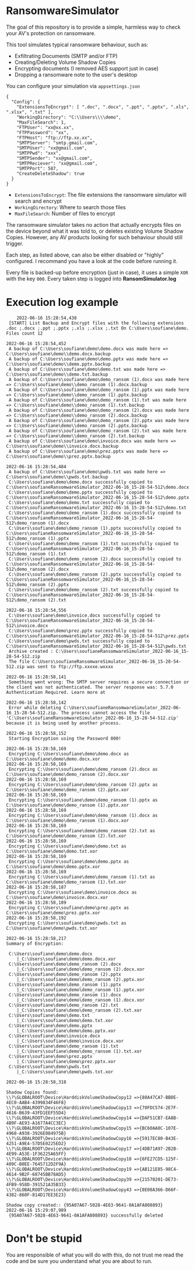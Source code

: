 # RansomwareSimulator
The goal of this repository is to provide a simple, harmless way to check your AV's protection on ransomware.

This tool simulates typical ransomware behaviour, such as:

-  Exfiltrating Documents (SMTP and/or FTP)
-   Creating/Deleting Volume Shadow Copies
-   Encrypting documents (I removed AES support just in case)
-   Dropping a ransomware note to the user's desktop

You can  configure your simulation via `appsettings.json`

    {
      "Config": {
        "ExtensionsToEncrypt": [ ".doc", ".docx", ".ppt", ".pptx", ".xls", ".xlsx", ".txt" ],
        "WorkingDirectory": "C:\\Users\\\\demo",
        "MaxFileSearch": 1,
        "FTPUser": "xx@xx.xx",
        "FTPPassword": "xx",
        "FTPHost": "ftp://ftp.xx.xx",
        "SMTPServer": "smtp.gmail.com",
        "SMTPUser": "xx@gmail.com",
        "SMTPPwd": "xxx",
        "SMTPSender": "xx@gmail.com",
        "SMTPReciever": "xx@gmail.com",
        "SMTPPort": 587,
        "CreateDeleteShadow": true
      }
    }

 - `ExtensionsToEncrypt`: The file extensions the ransomware simulator will search and encrypt
 - `WorkingDirectory`: Where to search those files
 - `MaxFileSearch`: Number of files to encrypt

The ransomware simulator takes no action that actually encrypts files on the device beyond what it was told to, or deletes existing Volume Shadow Copies. However, any AV products looking for such behaviour should still trigger.

Each step, as listed above, can also be either disabled or "highly" configured. I recommand you have a look at the code before running it.

Every file is backed-up before encryption (just in case), it uses a simple `XOR` with the key `000`. Every taken  step is logged into **RansomSimulator.log**

# Execution log example

        2022-06-16 15:28:54,438
     [START] List Backup and Encrypt files with the following extensions .doc ;.docx ;.ppt ;.pptx ;.xls ;.xlsx ;.txt On C:\Users\soufiane\demo. Files count 12
    
    2022-06-16 15:28:54,452
     A backup of C:\Users\soufiane\demo\demo.docx was made here => C:\Users\soufiane\demo\\demo.docx.backup
     A backup of C:\Users\soufiane\demo\demo.pptx was made here => C:\Users\soufiane\demo\\demo.pptx.backup
     A backup of C:\Users\soufiane\demo\demo.txt was made here => C:\Users\soufiane\demo\\demo.txt.backup
     A backup of C:\Users\soufiane\demo\demo_ransom (1).docx was made here => C:\Users\soufiane\demo\\demo_ransom (1).docx.backup
     A backup of C:\Users\soufiane\demo\demo_ransom (1).pptx was made here => C:\Users\soufiane\demo\\demo_ransom (1).pptx.backup
     A backup of C:\Users\soufiane\demo\demo_ransom (1).txt was made here => C:\Users\soufiane\demo\\demo_ransom (1).txt.backup
     A backup of C:\Users\soufiane\demo\demo_ransom (2).docx was made here => C:\Users\soufiane\demo\\demo_ransom (2).docx.backup
     A backup of C:\Users\soufiane\demo\demo_ransom (2).pptx was made here => C:\Users\soufiane\demo\\demo_ransom (2).pptx.backup
     A backup of C:\Users\soufiane\demo\demo_ransom (2).txt was made here => C:\Users\soufiane\demo\\demo_ransom (2).txt.backup
     A backup of C:\Users\soufiane\demo\invoice.docx was made here => C:\Users\soufiane\demo\\invoice.docx.backup
     A backup of C:\Users\soufiane\demo\prez.pptx was made here => C:\Users\soufiane\demo\\prez.pptx.backup
    
    2022-06-16 15:28:54,484
     A backup of C:\Users\soufiane\demo\pwds.txt was made here => C:\Users\soufiane\demo\\pwds.txt.backup
     C:\Users\soufiane\demo\demo.docx successfully copied to C:\Users\soufianeRansomwareSimulator_2022-06-16_15-28-54-512\demo.docx
     C:\Users\soufiane\demo\demo.pptx successfully copied to C:\Users\soufianeRansomwareSimulator_2022-06-16_15-28-54-512\demo.pptx
     C:\Users\soufiane\demo\demo.txt successfully copied to C:\Users\soufianeRansomwareSimulator_2022-06-16_15-28-54-512\demo.txt
     C:\Users\soufiane\demo\demo_ransom (1).docx successfully copied to C:\Users\soufianeRansomwareSimulator_2022-06-16_15-28-54-512\demo_ransom (1).docx
     C:\Users\soufiane\demo\demo_ransom (1).pptx successfully copied to C:\Users\soufianeRansomwareSimulator_2022-06-16_15-28-54-512\demo_ransom (1).pptx
     C:\Users\soufiane\demo\demo_ransom (1).txt successfully copied to C:\Users\soufianeRansomwareSimulator_2022-06-16_15-28-54-512\demo_ransom (1).txt
     C:\Users\soufiane\demo\demo_ransom (2).docx successfully copied to C:\Users\soufianeRansomwareSimulator_2022-06-16_15-28-54-512\demo_ransom (2).docx
     C:\Users\soufiane\demo\demo_ransom (2).pptx successfully copied to C:\Users\soufianeRansomwareSimulator_2022-06-16_15-28-54-512\demo_ransom (2).pptx
     C:\Users\soufiane\demo\demo_ransom (2).txt successfully copied to C:\Users\soufianeRansomwareSimulator_2022-06-16_15-28-54-512\demo_ransom (2).txt
    
    2022-06-16 15:28:54,556
     C:\Users\soufiane\demo\invoice.docx successfully copied to C:\Users\soufianeRansomwareSimulator_2022-06-16_15-28-54-512\invoice.docx
     C:\Users\soufiane\demo\prez.pptx successfully copied to C:\Users\soufianeRansomwareSimulator_2022-06-16_15-28-54-512\prez.pptx
     C:\Users\soufiane\demo\pwds.txt successfully copied to C:\Users\soufianeRansomwareSimulator_2022-06-16_15-28-54-512\pwds.txt
     Archive created : C:\Users\soufianeRansomwareSimulator_2022-06-16_15-28-54-512.zip
     The file C:\Users\soufianeRansomwareSimulator_2022-06-16_15-28-54-512.zip was sent to ftp://ftp.xxxxe.wxxxx
     
    2022-06-16 15:28:58,141
     Something went wrong: The SMTP server requires a secure connection or the client was not authenticated. The server response was: 5.7.0 Authentication Required. Learn more at
    
    2022-06-16 15:28:58,142
     Error while deleting C:\Users\soufianeRansomwareSimulator_2022-06-16_15-28-54-512.zip. The process cannot access the file 'C:\Users\soufianeRansomwareSimulator_2022-06-16_15-28-54-512.zip' because it is being used by another process.
    
    2022-06-16 15:28:58,152
     Starting Encryption using the Password 000!
     
    2022-06-16 15:28:58,169
     Encrypting C:\Users\soufiane\demo\demo.docx as C:\Users\soufiane\demo\demo.docx.xor
    2022-06-16 15:28:58,169
     Encrypting C:\Users\soufiane\demo\demo_ransom (2).docx as C:\Users\soufiane\demo\demo_ransom (2).docx.xor
    2022-06-16 15:28:58,169
     Encrypting C:\Users\soufiane\demo\demo_ransom (2).pptx as C:\Users\soufiane\demo\demo_ransom (2).pptx.xor
    2022-06-16 15:28:58,169
     Encrypting C:\Users\soufiane\demo\demo_ransom (1).pptx as C:\Users\soufiane\demo\demo_ransom (1).pptx.xor
    2022-06-16 15:28:58,169
     Encrypting C:\Users\soufiane\demo\demo_ransom (1).docx as C:\Users\soufiane\demo\demo_ransom (1).docx.xor
    2022-06-16 15:28:58,169
     Encrypting C:\Users\soufiane\demo\demo_ransom (2).txt as C:\Users\soufiane\demo\demo_ransom (2).txt.xor
    2022-06-16 15:28:58,169
     Encrypting C:\Users\soufiane\demo\demo.txt as C:\Users\soufiane\demo\demo.txt.xor
    2022-06-16 15:28:58,169
     Encrypting C:\Users\soufiane\demo\demo.pptx as C:\Users\soufiane\demo\demo.pptx.xor
    2022-06-16 15:28:58,169
     Encrypting C:\Users\soufiane\demo\demo_ransom (1).txt as C:\Users\soufiane\demo\demo_ransom (1).txt.xor
    2022-06-16 15:28:58,187
     Encrypting C:\Users\soufiane\demo\invoice.docx as C:\Users\soufiane\demo\invoice.docx.xor
    2022-06-16 15:28:58,189
     Encrypting C:\Users\soufiane\demo\prez.pptx as C:\Users\soufiane\demo\prez.pptx.xor
    2022-06-16 15:28:58,192
     Encrypting C:\Users\soufiane\demo\pwds.txt as C:\Users\soufiane\demo\pwds.txt.xor
    
    2022-06-16 15:28:58,217
    Summary of Encryption:
    
     C:\Users\soufiane\demo\demo.docx
    	|_C:\Users\soufiane\demo\demo.docx.xor
     C:\Users\soufiane\demo\demo_ransom (2).docx
    	|_C:\Users\soufiane\demo\demo_ransom (2).docx.xor
     C:\Users\soufiane\demo\demo_ransom (2).pptx
    	|_C:\Users\soufiane\demo\demo_ransom (2).pptx.xor
     C:\Users\soufiane\demo\demo_ransom (1).pptx
    	|_C:\Users\soufiane\demo\demo_ransom (1).pptx.xor
     C:\Users\soufiane\demo\demo_ransom (1).docx
    	|_C:\Users\soufiane\demo\demo_ransom (1).docx.xor
     C:\Users\soufiane\demo\demo_ransom (2).txt
    	|_C:\Users\soufiane\demo\demo_ransom (2).txt.xor
     C:\Users\soufiane\demo\demo.txt
    	|_C:\Users\soufiane\demo\demo.txt.xor
     C:\Users\soufiane\demo\demo.pptx
    	|_C:\Users\soufiane\demo\demo.pptx.xor
     C:\Users\soufiane\demo\invoice.docx
    	|_C:\Users\soufiane\demo\invoice.docx.xor
     C:\Users\soufiane\demo\demo_ransom (1).txt
    	|_C:\Users\soufiane\demo\demo_ransom (1).txt.xor
     C:\Users\soufiane\demo\prez.pptx
    	|_C:\Users\soufiane\demo\prez.pptx.xor
     C:\Users\soufiane\demo\pwds.txt
    	|_C:\Users\soufiane\demo\pwds.txt.xor
    
    2022-06-16 15:28:58,318
     
    Shadow Copies found:
    \\?\GLOBALROOT\Device\HarddiskVolumeShadowCopy12 =>{88A47CA7-BBDE-4EC0-AAB4-4399834F46F8}
    \\?\GLOBALROOT\Device\HarddiskVolumeShadowCopy13 =>{70FDC574-2E7F-4616-B639-43FD1EEF55D4}
    \\?\GLOBALROOT\Device\HarddiskVolumeShadowCopy14 =>{DAF51CB7-EA8B-4B9F-AE93-A1677A4CC3EC}
    \\?\GLOBALROOT\Device\HarddiskVolumeShadowCopy15 =>{BC60AA8C-107E-4968-A938-3926E084975B}
    \\?\GLOBALROOT\Device\HarddiskVolumeShadowCopy16 =>{5917EC80-B43E-4251-A9E4-57D5E0225ED2}
    \\?\GLOBALROOT\Device\HarddiskVolumeShadowCopy17 =>{4DB71A97-2B2B-4E99-A53E-1F36225A65FF}
    \\?\GLOBALROOT\Device\HarddiskVolumeShadowCopy18 =>{6FE27CD5-125F-409C-B0EE-7645712D2F9A}
    \\?\GLOBALROOT\Device\HarddiskVolumeShadowCopy19 =>{AB121E85-98C4-4614-9B2F-68745BB78AD5}
    \\?\GLOBALROOT\Device\HarddiskVolumeShadowCopy39 =>{21570201-DE73-4FB9-958D-391521A35B33}
    \\?\GLOBALROOT\Device\HarddiskVolumeShadowCopy43 =>{8E08A366-D66F-4382-860F-814D17EE3E23}
    
    Shadow copy created:: {95A07A67-5028-4E63-9641-0A1AFA808893}
    2022-06-16 15:29:07,989
     {95A07A67-5028-4E63-9641-0A1AFA808893} successfully deleted

# Don't be stupid
You are responsible of what you will do with this, do not trust me read the code and be sure you understand what you are about to run.

